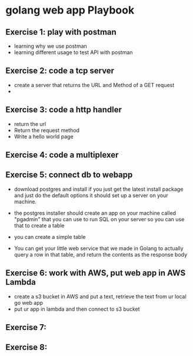 
# golang web app Playbook
## Exercise 1: play with postman
- learning why we use postman
- learning different usage to test API with postman

## Exercise 2: code a tcp server
- create a server that returns the URL and Method of a GET request
- 
## Exercise 3: code a http handler

- return the url
- Return the request method
- Write a hello world page

## Exercise 4: code a multiplexer

## Exercise 5: connect db to webapp
- download postgres and install
if you just get the latest install package and just do the default options it should set up a server on your machine.
- the postgres installer should create an app on your machine called "pgadmin" that you can use to run SQL on your server
so you can use that to create a table

- you can create a simple table
- You can get your little web service that we made in Golang to actually query a row in that table, and return the contents as the response body

## Exercise 6: work with AWS, put web app in AWS Lambda
- create a s3 bucket in AWS and put a text, retrieve the text from ur local go web app
- put ur app in lambda and then connect to s3 bucket

## Exercise 7:

## Exercise 8: 
